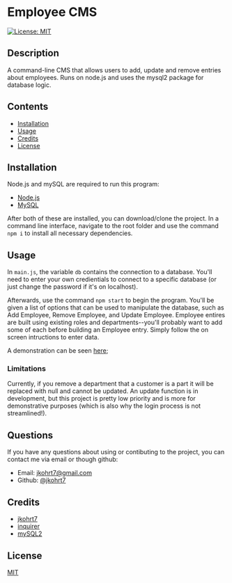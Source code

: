 # Employee CMS
[![License: MIT](https://img.shields.io/badge/License-MIT-yellow.svg)](https://opensource.org/licenses/MIT)

## Description
A command-line CMS that allows users to add, update and remove entries about employees.
Runs on node.js and uses the mysql2 package for database logic.

## Contents
- [Installation](#installation)
- [Usage](#usage)
- [Credits](#credits)
- [License](#license)

## Installation
Node.js and mySQL are required to run this program:
- [Node.js](https://nodejs.org/)
- [MySQL](https://dev.mysql.com/downloads/installer/)

After both of these are installed, you can download/clone the project. In a command line interface, navigate to the root folder and use the command `npm i` to install all necessary dependencies.


## Usage
In `main.js`, the variable `db` contains the connection to a database. You'll need to enter your own credientials to connect to a specific database (or just change the password if it's on localhost).

Afterwards, use the command `npm start` to begin the program. You'll be given a list of options that can be used to manipulate the database, such as Add Employee, Remove Employee, and Update Employee.
Employee entires are built using existing roles and departments--you'll probably want to add some of each before building an Employee entry. 
Simply follow the on screen intructions to enter data.

A demonstration can be seen [here](https://github.com/jkohrt7/Employee_CMS);

### Limitations
Currently, if you remove a department that a customer is a part it will be replaced with null and cannot be updated. An update function is in development, but this project is pretty low priority and is more for demonstrative purposes (which is also why the login process is not streamlined!).

## Questions
If you have any questions about using or contibuting to the project, you can contact me via email or though github:
- Email: jkohrt7@gmail.com
- Github: [@jkohrt7](https://github.com/jkohrt7)

## Credits
- [jkohrt7 ](https://www.github.com/jkohrt7) 
- [inquirer ](https://www.npmjs.com/package/inquirer) 
- [mySQL2 ](https://www.npmjs.com/package/mysql2) 

## License
[MIT](https://opensource.org/licenses/MIT)
